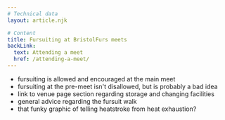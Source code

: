 ```yaml
---
# Technical data
layout: article.njk

# Content
title: Fursuiting at BristolFurs meets
backLink:
  text: Attending a meet
  href: /attending-a-meet/
---
```


- fursuiting is allowed and encouraged at the main meet
- fursuiting at the pre-meet isn't disallowed, but is probably a bad idea
- link to venue page section regarding storage and changing facilities
- general advice regarding the fursuit walk
- that funky graphic of telling heatstroke from heat exhaustion?

